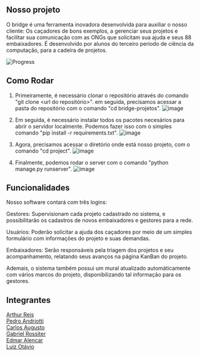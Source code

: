 ## Nosso projeto

O bridge é uma ferramenta inovadora desenvolvida para auxiliar o nosso cliente: Os caçadores de bons exemplos, a gerenciar seus projetos e facilitar sua comunicação com as ONGs que solicitam sua ajuda e seus 88 embaixadores. É desenvolvido por alunos do terceiro período de ciência da computação, para a cadeira de projetos.

![Progress](https://progress-bar.dev/100/?title=completed)

## Como Rodar

1. Primeiramente, é necessário clonar o repositório através do comando "git clone <url do repositório>". em seguida, precisamos acessar a pasta do repositório com o comando "cd bridge-projetos".
![image](https://github.com/edmaaralencar/bridge-projetos/assets/117591564/1fbca312-9734-4b2b-bf09-5488720aa5a0)

3. Em seguida, é necessário instalar todos os pacotes necesários para abrir o servidor localmente. Podemos fazer isso com o simples comando "pip install -r requirements.txt".
![image](https://github.com/edmaaralencar/bridge-projetos/assets/117591564/c60560c9-7caf-4a56-a9e7-8cda90290e70)

4. Agora, precisamos acessar o diretório onde está nosso projeto, com o comando "cd project".
![image](https://github.com/edmaaralencar/bridge-projetos/assets/117591564/5421a28a-c3fa-408c-ae46-bc129982bfb7)

5. Finalmente, podemos rodar o server com o comando "python manage.py runserver".
![image](https://github.com/edmaaralencar/bridge-projetos/assets/117591564/cbb74392-e83a-4c7a-afbe-fabb43308893)

   
## Funcionalidades

Nosso software contará com três logins: 

Gestores: Supervisionam cada projeto cadastrado no sistema, e possibilitarão os cadastros de novos embaixadores e gestores para a rede.

Usuários: Poderão solicitar a ajuda dos caçadores por meio de um simples formulário com informações do projeto e suas demandas.

Embaixadores: Serão responsáveis pela triagem dos projetos e seu acompanhamento, relatando seus avanços na página KanBan do projeto.

Ademais, o sistema também possui um mural atualizado automáticamente com vários marcos do projeto, disponibilizando tal informação para os gestores.

## Integrantes

[Arthur Reis](https://github.com/arthurreis33) <br />
[Pedro Andriotti](https://github.com/pedroandriottii) <br />
[Carlos Augusto](https://github.com/CarlosAugustoP) <br />
[Gabriel Rossiter](https://github.com/grossiter04) <br />
[Edmar Alencar](https://github.com/edmaaralencar) <br />
[Luiz Otávio](https://github.com/luismingati) <br />
